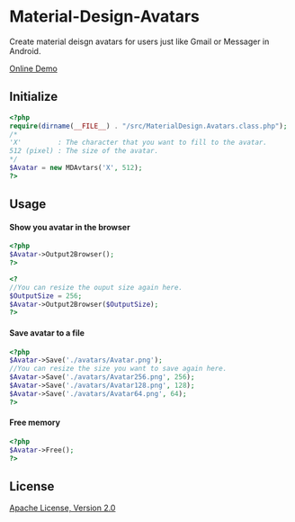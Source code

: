 # Material-Design-Avatars
Create material deisgn avatars for users just like Gmail or Messager in Android.

[Online Demo](http://www.94cb.com/Material-Design-Avatars/)

Initialize
------------
```php
<?php
require(dirname(__FILE__) . "/src/MaterialDesign.Avatars.class.php");
/*
'X'         : The character that you want to fill to the avatar.
512 (pixel) : The size of the avatar.
*/
$Avatar = new MDAvtars('X', 512);
?>
```

Usage
------------

#### Show you avatar in the browser

```php
<?php
$Avatar->Output2Browser();
?>
```

```php
<?
//You can resize the ouput size again here.
$OutputSize = 256;
$Avatar->Output2Browser($OutputSize);
?>
```

#### Save avatar to a file

```php
<?php
$Avatar->Save('./avatars/Avatar.png');
//You can resize the size you want to save again here.
$Avatar->Save('./avatars/Avatar256.png', 256);
$Avatar->Save('./avatars/Avatar128.png', 128);
$Avatar->Save('./avatars/Avatar64.png', 64);
?>
```

#### Free memory

```php
<?php
$Avatar->Free();
?>
```

License
------------

[Apache License, Version 2.0](http://www.apache.org/licenses/LICENSE-2.0)